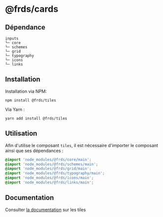 # @frds/cards

## Dépendance
```shell
inputs
└─ core
└─ schemes
└─ grid
└─ typography
└─ icons
└─ links
```

## Installation
Installation via NPM:
```
npm install @frds/tiles
```
Via Yarn :
```
yarn add install @frds/tiles
```

## Utilisation
Afin d'utilise le composant `tiles`, il est nécessaire d'importer le composant ainsi que ses dépendances :
```scss
@import 'node_modules/@frds/core/main';
@import 'node_modules/@frds/schemes/main';
@import 'node_modules/@frds/grid/main';
@import 'node_modules/@frds/typography/main';
@import 'node_modules/@frds/icons/main';
@import 'node_modules/@frds/links/main';
```

## Documentation

Consulter [la documentation](#) sur les tiles
